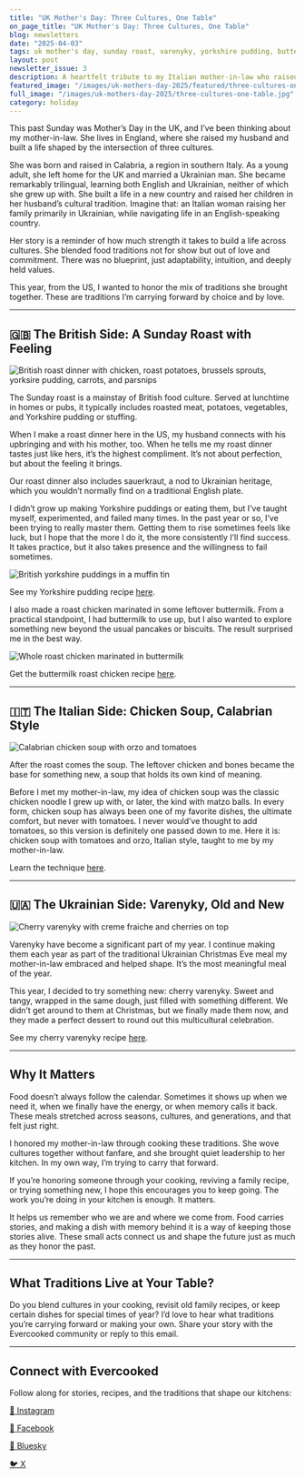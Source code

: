 ```yaml
---
title: "UK Mother's Day: Three Cultures, One Table"
on_page_title: "UK Mother's Day: Three Cultures, One Table"
blog: newsletters
date: "2025-04-03"
tags: uk mother's day, sunday roast, varenyky, yorkshire pudding, buttermilk chicken, food traditions, italian cooking, ukrainian food, british food, multicultural meals
layout: post
newsletter_issue: 3
description: A heartfelt tribute to my Italian mother-in-law who raised her family in the UK with Ukrainian traditions. This issue celebrates cultural blending through food with a Sunday roast, tomato-based chicken soup, and sweet cherry varenyky.
featured_image: "/images/uk-mothers-day-2025/featured/three-cultures-one-table.jpg"
full_image: "/images/uk-mothers-day-2025/three-cultures-one-table.jpg"
category: holiday
---
```


This past Sunday was Mother’s Day in the UK, and I’ve been thinking about my mother-in-law. She lives in England, where she raised my husband and built a life shaped by the intersection of three cultures.

She was born and raised in Calabria, a region in southern Italy. As a young adult, she left home for the UK and married a Ukrainian man. She became remarkably trilingual, learning both English and Ukrainian, neither of which she grew up with. She built a life in a new country and raised her children in her husband’s cultural tradition. Imagine that: an Italian woman raising her family primarily in Ukrainian, while navigating life in an English-speaking country.

Her story is a reminder of how much strength it takes to build a life across cultures. She blended food traditions not for show but out of love and commitment. There was no blueprint, just adaptability, intuition, and deeply held values.

This year, from the US, I wanted to honor the mix of traditions she brought together. These are traditions I’m carrying forward by choice and by love.

---

## 🇬🇧 The British Side: A Sunday Roast with Feeling

![British roast dinner with chicken, roast potatoes, brussels sprouts, yorksire pudding, carrots, and parsnips](/images/uk-mothers-day-2025/british-sunday-roast-dinner.jpg)

The Sunday roast is a mainstay of British food culture. Served at lunchtime in homes or pubs, it typically includes roasted meat, potatoes, vegetables, and Yorkshire pudding or stuffing.

When I make a roast dinner here in the US, my husband connects with his upbringing and with his mother, too. When he tells me my roast dinner tastes just like hers, it’s the highest compliment. It’s not about perfection, but about the feeling it brings.

Our roast dinner also includes sauerkraut, a nod to Ukrainian heritage, which you wouldn’t normally find on a traditional English plate.

I didn’t grow up making Yorkshire puddings or eating them, but I’ve taught myself, experimented, and failed many times. In the past year or so, I’ve been trying to really master them. Getting them to rise sometimes feels like luck, but I hope that the more I do it, the more consistently I’ll find success. It takes practice, but it also takes presence and the willingness to fail sometimes.

![British yorkshire puddings in a muffin tin](/images/uk-mothers-day-2025/yorkshire-pudding.jpg)

See my Yorkshire pudding recipe [here](/blog/yorkshire-pudding).

I also made a roast chicken marinated in some leftover buttermilk. From a practical standpoint, I had buttermilk to use up, but I also wanted to explore something new beyond the usual pancakes or biscuits. The result surprised me in the best way.

![Whole roast chicken marinated in buttermilk](/images/uk-mothers-day-2025/buttermilk-roast-chicken.jpg)

Get the buttermilk roast chicken recipe [here](/blog/buttermilk-marinated-roast-chicken).

---

## 🇮🇹 The Italian Side: Chicken Soup, Calabrian Style

![Calabrian chicken soup with orzo and tomatoes](/images/uk-mothers-day-2025/italian-chicken-soup.jpg)

After the roast comes the soup. The leftover chicken and bones became the base for something new, a soup that holds its own kind of meaning.

Before I met my mother-in-law, my idea of chicken soup was the classic chicken noodle I grew up with, or later, the kind with matzo balls. In every form, chicken soup has always been one of my favorite dishes, the ultimate comfort, but never with tomatoes. I never would’ve thought to add tomatoes, so this version is definitely one passed down to me. Here it is: chicken soup with tomatoes and orzo, Italian style, taught to me by my mother-in-law.

Learn the technique [here](/blog/italian-chicken-soup).

---

## 🇺🇦 The Ukrainian Side: Varenyky, Old and New

![Cherry varenyky with creme fraiche and cherries on top](/images/uk-mothers-day-2025/cherry-varenyky.jpg)

Varenyky have become a significant part of my year. I continue making them each year as part of the traditional Ukrainian Christmas Eve meal my mother-in-law embraced and helped shape. It’s the most meaningful meal of the year.

This year, I decided to try something new: cherry varenyky. Sweet and tangy, wrapped in the same dough, just filled with something different. We didn’t get around to them at Christmas, but we finally made them now, and they made a perfect dessert to round out this multicultural celebration.

See my cherry varenyky recipe [here](/blog/cherry-varenyky).

---

## Why It Matters

Food doesn’t always follow the calendar. Sometimes it shows up when we need it, when we finally have the energy, or when memory calls it back. These meals stretched across seasons, cultures, and generations, and that felt just right.

I honored my mother-in-law through cooking these traditions. She wove cultures together without fanfare, and she brought quiet leadership to her kitchen. In my own way, I’m trying to carry that forward.

If you’re honoring someone through your cooking, reviving a family recipe, or trying something new, I hope this encourages you to keep going. The work you’re doing in your kitchen is enough. It matters.

It helps us remember who we are and where we come from. Food carries stories, and making a dish with memory behind it is a way of keeping those stories alive. These small acts connect us and shape the future just as much as they honor the past.

---

## What Traditions Live at Your Table?

Do you blend cultures in your cooking, revisit old family recipes, or keep certain dishes for special times of year? I’d love to hear what traditions you’re carrying forward or making your own. Share your story with the Evercooked community or reply to this email.

---

## Connect with Evercooked

Follow along for stories, recipes, and the traditions that shape our kitchens:

[📸 Instagram](https://www.instagram.com/evercookeddotcom/)

[📘 Facebook](https://www.facebook.com/evercooked)

[💬 Bluesky](https://bsky.app/profile/evercooked.bsky.social)

[🐦 X](https://x.com/evercooked)
